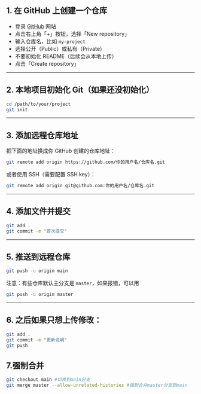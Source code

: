 ## 1. 在 GitHub 上创建一个仓库

- 登录 [GitHub](https://github.com) 网站
- 点击右上角「+」按钮，选择「New repository」
- 输入仓库名，比如 `my-project`
- 选择公开（Public）或私有（Private）
- 不要初始化 README（后续会从本地上传）
- 点击「Create repository」

---

## 2. 本地项目初始化 Git（如果还没初始化）

```bash
cd /path/to/your/project
git init
```

------

## 3. 添加远程仓库地址

把下面的地址换成你 GitHub 创建的仓库地址：

```bash
git remote add origin https://github.com/你的用户名/仓库名.git
```

或者使用 SSH（需要配置 SSH key）：

```bash
git remote add origin git@github.com:你的用户名/仓库名.git
```

------

## 4. 添加文件并提交

```bash
git add .
git commit -m "首次提交"
```

------

## 5. 推送到远程仓库

```bash
git push -u origin main
```

注意：有些仓库默认主分支是 `master`，如果报错，可以用

```bash
git push -u origin master
```

------

## 6. 之后如果只想上传修改：

```bash
git add .
git commit -m "更新说明"
git push
```

## 7.强制合并

```bash
git checkout main #切换到main分支
git merge master --allow-unrelated-histories #强制合并master分支到main
```

